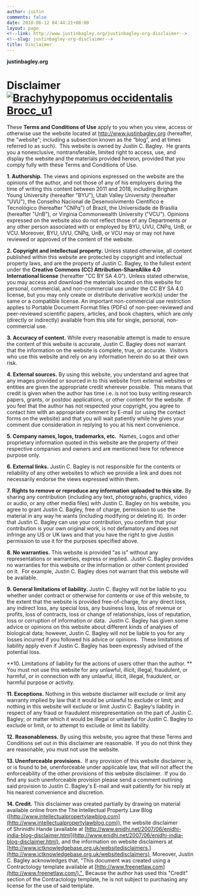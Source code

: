 ```yaml
---
author: justin
comments: false
date: 2018-06-12 04:44:21+00:00
layout: page
<!--link: http://www.justinbagley.org/justinbagley-org-disclaimer-->
<!--slug: justinbagley-org-disclaimer-->
title: Disclaimer
---
```


**justinbagley.org**


# **Disclaimer[![Brachyhypopomus occidentalis Brocc_u1](http://www.justinbagley.org/wp-content/uploads/2013/11/Brachyhypopomus-occidentalis-Brocc_u1.png)](http://www.justinbagley.org/wp-content/uploads/2013/11/Brachyhypopomus-occidentalis-Brocc_u1.png)**




These **Terms and Conditions of Use** apply to you when you view, access or otherwise use the website located at http://www.justinbagley.org (hereafter, the "website"; including a subsection known as the “blog”, and at times referred to as such).  This website is owned by Justin C. Bagley.  He grants you a nonexclusive, nontransferable, limited right to access, use, and display the website and the materials provided hereon, provided that you comply fully with these Terms and Conditions of Use.




**1. Authorship.** The views and opinions expressed on the website are the opinions of the author, and not those of any of his employers during the time of writing this content between 2011 and 2018, including Brigham Young University (hereafter "BYU"), Utah Valley University (hereafter "UVU"), the Conselho Nacional de Desenvolvimento Científico e Tecnológico (hereafter "CNPq") of Brazil, the Universidade de Brasília (hereafter "UnB"), or Virginia Commonwealth University ("VCU"). Opinions expressed on the website also do not reflect those of any Departments or any other person associated with or employed by BYU, UVU, CNPq, UnB, or VCU.  Moreover, BYU, UVU, CNPq, UnB, or VCU may or may not have reviewed or approved of the content of the website.




**2. Copyright and intellectual property.** Unless stated otherwise, all content published within this website are protected by copyright and intellectual property laws, and are the property of Justin C. Bagley, to the fullest extent under the **Creative Commons (CC) Attribution-ShareAlike 4.0 International license** (hereafter "CC BY SA 4.0"). Unless stated otherwise, you may access and download the materials located on this website for personal, commercial, and non-commercial use under the CC BY SA 4.0 license, but you may only create or distribute derivative work(s) under the same or a compatible license. An important non-commercial use restriction applies to Portable Document Format files (PDFs) of non-peer-reviewed and peer-reviewed scientific papers, articles, and book chapters, which are only (directly or indirectly) available from this site for single, personal, non-commercial use. 




**3. Accuracy of content.** While every reasonable attempt is made to ensure the content of this website is accurate, Justin C. Bagley does not warrant that the information on the website is complete, true, or accurate.  Visitors who use this website and rely on any information herein do so at their own risk.




**4. External sources.** By using this website, you understand and agree that any images provided or sourced in to this website from external websites or entities are given the appropriate credit wherever possible.  This means that credit is given when the author has time i.e. is not too busy writing research papers, grants, or postdoc applications, or other content for the website.  If you feel that the author has not respected your copyright, you agree to contact him with an appropriate comment by E-mail (or using the contact forms on the website) and that you will wait patiently while he gives your comment due consideration in replying to you at his next convenience.




**5. Company names, logos, trademarks, etc.**  Names, Logos and other proprietary information quoted in this website are the property of their respective companies and owners and are mentioned here for reference purpose only.




**6. External links.** Justin C. Bagley is not responsible for the contents or reliability of any other websites to which we provide a link and does not necessarily endorse the views expressed within them.




**7. Rights to remove or reproduce any information uploaded to this site.** By sharing any contribution (including any text, photographs, graphics, video or audio, or any other media files) with Justin C. Bagley on his website, you agree to grant Justin C. Bagley, free of charge, permission to use the material in any way he wants (including modifying or deleting it).  In order that Justin C. Bagley can use your contribution, you confirm that your contribution is your own original work, is not defamatory and does not infringe any US or UK laws and that you have the right to give Justin permission to use it for the purposes specified above.




**8. No warranties.** This website is provided "as is" without any representations or warranties, express or implied.  Justin C. Bagley provides no warranties for this website or the information or other content provided on it.  For example, Justin C. Bagley does not warrant that this website will be available.




**9. General limitations of liability.** Justin C. Bagley will not be liable to you whether under contract or otherwise for contents or use of this website, to the extent that the website is provided free-of-charge, for any direct loss, any indirect loss, any special loss, any business loss, loss of revenue or profits, loss of contracts, loss or change of relationships, loss of reputation, loss or corruption of information or data.  Justin C. Bagley has given some advice or opinions on this website about different kinds of analyses of biological data; however, Justin C. Bagley will not be liable to you for any losses incurred if you followed his advice or opinions.  These limitations of liability apply even if Justin C. Bagley has been expressly advised of the potential loss.




**10. Limitations of liability for the actions of users other than the author. ** You must not use this website for any unlawful, illicit, illegal, fraudulent, or harmful, or in connection with any unlawful, illicit, illegal, fraudulent, or harmful purpose or activity.




**11. Exceptions.** Nothing in this website disclaimer will exclude or limit any warranty implied by law that it would be unlawful to exclude or limit; and nothing in this website will exclude or limit Justin C. Bagley's liability in respect of any fraud or fraudulent misrepresentation on the part of Justin C. Bagley; or matter which it would be illegal or unlawful for Justin C. Bagley to exclude or limit, or to attempt to exclude or limit its liability.




**12. Reasonableness.** By using this website, you agree that these Terms and Conditions set out in this disclaimer are reasonable.  If you do not think they are reasonable, you must not use the website.




**13. Unenforceable provisions.**  If any provision of this website disclaimer is, or is found to be, unenforceable under applicable law, that will not affect the enforceability of the other provisions of this website disclaimer.  If you do find any such unenforceable provision please send a comment outlining said provision to Justin C. Bagley's E-mail and wait patiently for his reply at his nearest convenience and discretion.




**14. Credit.** This disclaimer was created partially by drawing on material available online from the The Intellectual Property Law Blog ([http://www.intellectualpropertylawblog.com](http://www.intellectualpropertylawblog.com)), the website disclaimer of Shrinidhi Hande (available at [http://www.enidhi.net/2007/06/enidhi-india-blog-disclaimer.html](http://www.enidhi.net/2007/06/enidhi-india-blog-disclaimer.html), and the information on website disclaimers at [http://www.ictknowledgebase.org.uk/websitedisclaimers.](http://www.ictknowledgebase.org.uk/websitedisclaimers)  Moreover, Justin C. Bagley acknowledges that, "This document was created using a Contractology template available at [http://www.freenetlaw.com](http://www.freenetlaw.com/)."  Because the author has used this "Credit" section of the Contractology template, he is not subject to purchasing any license for the use of said template.
